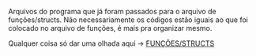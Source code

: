Arquivos do programa que já foram passados para o arquivo de funções/structs.
Não necessariamente os códigos estão iguais ao que foi colocado no arquivo de funções, é mais pra organizar mesmo.

Qualquer coisa só dar uma olhada aqui -> [FUNÇÕES/STRUCTS](FUNCOES_STRUCTS.h)
